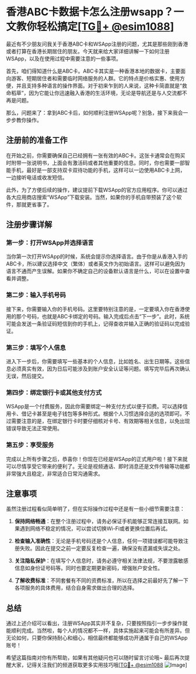 # 香港ABC卡数据卡怎么注册wsapp？一文教你轻松搞定[[TG💪+ @esim1088](https://t.me/s/esim1088)]

最近有不少朋友问我关于香港ABC卡和WSApp注册的问题，尤其是那些刚到香港或者打算在香港长期居住的朋友。今天就来给大家详细讲解一下如何注册WSApp，以及在使用过程中需要注意的一些事项。

首先，咱们得知道什么是ABC卡。ABC卡其实是一种香港本地的数据卡，主要面向游客、短期居住者和需要临时网络服务的人群。它的特点是价格实惠、使用方便，并且支持多种语言的操作界面。对于初来乍到的人来说，这种卡简直就是“救命稻草”，因为它能让你迅速融入香港的生活环境，无论是导航还是与人交流都不再是问题。

那么，问题来了：拿到ABC卡后，如何顺利注册WSApp呢？别急，接下来我会一步步教你操作。

## 注册前的准备工作

在开始之前，你需要确保自己已经拥有一张有效的ABC卡。这张卡通常会在购买时附带一张说明书，上面会有激活码或者其他重要的信息。同时，你也需要一部智能手机，最好是一部支持双卡双待功能的手机，这样可以一边使用ABC卡上网，一边接听电话或收发短信。

此外，为了方便后续的操作，建议提前下载WSApp的官方应用程序。你可以通过各大应用商店搜索“WSApp”下载安装。当然，如果你的手机自带预装了这个软件，那就更省事了。

## 注册步骤详解

### 第一步：打开WSApp并选择语言

当你第一次打开WSApp的时候，系统会提示你选择语言。由于你是从香港入手的ABC卡，所以建议选择中文（繁体）或者英文作为初始语言。这样可以避免因为语言不通而产生误解。如果你不确定自己的设备默认语言是什么，可以在设置中查看并调整。

### 第二步：输入手机号码

接下来，你需要输入你的手机号码。这里要特别注意的是，一定要填入你在香港使用的那个号码，也就是ABC卡绑定的号码。输入完成后点击“下一步”。此时，系统可能会发送一条验证码短信到你的手机上，记得查收并输入正确的验证码以完成验证。

### 第三步：填写个人信息

进入下一步后，你需要填写一些基本的个人信息，比如姓名、出生日期等。这些信息必须真实有效，因为日后可能涉及到账户安全认证等问题。填写完毕后再次确认无误，然后提交。

### 第四步：绑定银行卡或其他支付方式

WSApp是一个付费服务，因此你需要绑定一种支付方式以便于扣费。可以选择信用卡、借记卡甚至是电子钱包等多种形式。根据个人习惯选择合适的选项即可。不过需要注意的是，在绑定银行卡时要仔细核对卡号、有效期等相关信息，以免出现错误导致无法正常使用。

### 第五步：享受服务

完成以上所有步骤之后，恭喜你！你现在已经是WSApp的正式用户啦！接下来就可以尽情享受它带来的便利了。无论是视频通话、即时消息还是文件传输等功能都非常强大且稳定，非常适合日常沟通需求。

## 注意事项

虽然注册过程看似简单明了，但在实际操作过程中还是有一些小细节需要注意：

1. **保持网络畅通**：在整个注册过程中，请务必保证手机能够正常连接互联网。如果遇到网络不稳定的情况，可以尝试切换Wi-Fi或者更换位置后再试。
   
2. **检查输入准确性**：无论是手机号码还是个人信息，任何一项错误都可能导致注册失败。因此在提交之前一定要反复检查一遍，确保没有遗漏或失误之处。

3. **关注隐私保护**：在填写个人信息时，请务必遵守相关法律法规，不要泄露敏感信息如身份证号码等。同时也要定期更新密码，增强账户安全性。

4. **了解收费标准**：不同套餐有不同的资费标准，所以在选择之前最好先了解一下各项服务的具体费用，结合自身需求做出合理的选择。

## 总结

通过上述介绍可以看出，注册WSApp其实并不复杂，只要按照指引一步步操作就能顺利完成。当然啦，每个人的情况都不一样，具体实施起来可能会有所差异。但无论如何，只要你保持耐心和细心，相信最终都能够成功开通属于自己的WSApp账号！

希望这篇指南对你有所帮助，如果有其他疑问也可以随时留言讨论哦~ 最后再次提醒大家，记得关注我们的频道获取更多实用技巧哦[[TG💪+ @esim1088](https://t.me/s/esim1088) ![Image](https://i.postimg.cc/4NQfJmqS/Snipaste-2025-05-13-00-14-12.png)]